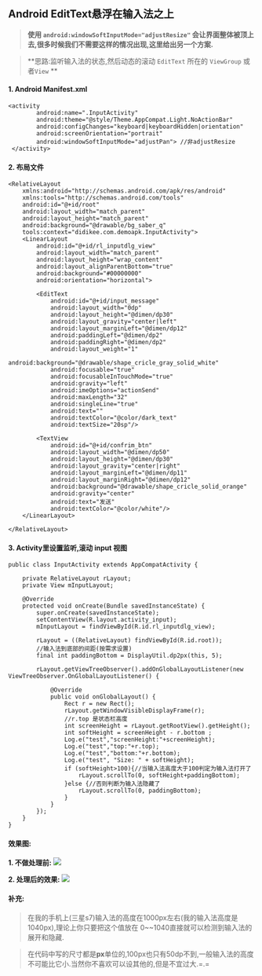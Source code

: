 ## Android EditText悬浮在输入法之上 ##

> **使用 ` android:windowSoftInputMode="adjustResize" ` 会让界面整体被顶上去,很多时候我们不需要这样的情况出现,这里给出另一个方案.**

> **思路:监听输入法的状态,然后动态的滚动 ` EditText ` 所在的 ` ViewGroup ` 或者` View ` **

#### 1. Android Manifest.xml ####

	<activity
            android:name=".InputActivity"
            android:theme="@style/Theme.AppCompat.Light.NoActionBar"
            android:configChanges="keyboard|keyboardHidden|orientation"
            android:screenOrientation="portrait"
            android:windowSoftInputMode="adjustPan"> //非adjustResize
     </activity>

#### 2. 布局文件 ####

	<RelativeLayout
	    xmlns:android="http://schemas.android.com/apk/res/android"
	    xmlns:tools="http://schemas.android.com/tools"
	    android:id="@+id/root"
	    android:layout_width="match_parent"
	    android:layout_height="match_parent"
	    android:background="@drawable/bg_saber_q"
	    tools:context="didikee.com.demoapk.InputActivity">
	    <LinearLayout
	        android:id="@+id/rl_inputdlg_view"
	        android:layout_width="match_parent"
	        android:layout_height="wrap_content"
	        android:layout_alignParentBottom="true"
	        android:background="#00000000"
	        android:orientation="horizontal">
	
	        <EditText
	            android:id="@+id/input_message"
	            android:layout_width="0dp"
	            android:layout_height="@dimen/dp30"
	            android:layout_gravity="center|left"
	            android:layout_marginLeft="@dimen/dp12"
	            android:paddingLeft="@dimen/dp2"
	            android:paddingRight="@dimen/dp2"
	            android:layout_weight="1"
	            android:background="@drawable/shape_cricle_gray_solid_white"
	            android:focusable="true"
	            android:focusableInTouchMode="true"
	            android:gravity="left"
	            android:imeOptions="actionSend"
	            android:maxLength="32"
	            android:singleLine="true"
	            android:text=""
	            android:textColor="@color/dark_text"
	            android:textSize="20sp"/>
	
	        <TextView
	            android:id="@+id/confrim_btn"
	            android:layout_width="@dimen/dp50"
	            android:layout_height="@dimen/dp30"
	            android:layout_gravity="center|right"
	            android:layout_marginLeft="@dimen/dp11"
	            android:layout_marginRight="@dimen/dp12"
	            android:background="@drawable/shape_cricle_solid_orange"
	            android:gravity="center"
	            android:text="发送"
	            android:textColor="@color/white"/>
	    </LinearLayout>
	
	</RelativeLayout>

#### 3. Activity里设置监听,滚动 input 视图 ####

	public class InputActivity extends AppCompatActivity {
	
	    private RelativeLayout rLayout;
	    private View mInputLayout;
	
	    @Override
	    protected void onCreate(Bundle savedInstanceState) {
	        super.onCreate(savedInstanceState);
	        setContentView(R.layout.activity_input);
	        mInputLayout = findViewById(R.id.rl_inputdlg_view);
	
	        rLayout = ((RelativeLayout) findViewById(R.id.root));
	        //输入法到底部的间距(按需求设置)
	        final int paddingBottom = DisplayUtil.dp2px(this, 5);
	
	        rLayout.getViewTreeObserver().addOnGlobalLayoutListener(new ViewTreeObserver.OnGlobalLayoutListener() {
	
	            @Override
	            public void onGlobalLayout() {
	                Rect r = new Rect();
	                rLayout.getWindowVisibleDisplayFrame(r);
	                //r.top 是状态栏高度
	                int screenHeight = rLayout.getRootView().getHeight();
	                int softHeight = screenHeight - r.bottom ;
	                Log.e("test","screenHeight:"+screenHeight);
	                Log.e("test","top:"+r.top);
	                Log.e("test","bottom:"+r.bottom);
	                Log.e("test", "Size: " + softHeight);
	                if (softHeight>100){//当输入法高度大于100判定为输入法打开了
	                    rLayout.scrollTo(0, softHeight+paddingBottom);
	                }else {//否则判断为输入法隐藏了
	                    rLayout.scrollTo(0, paddingBottom);
	                }
	            }
	        });
	    }
	}

#### 效果图: ####

**1. 不做处理前:**
![](http://oahzrw11n.bkt.clouddn.com//pic/20160804input_2.png)

**2. 处理后的效果:**
![](http://oahzrw11n.bkt.clouddn.com//pic/20160804input_3.png)

#### 补充: ####

> 在我的手机上(三星s7)输入法的高度在1000px左右(我的输入法高度是1040px),理论上你只要把这个值放在 0~~1040直接就可以检测到输入法的展开和隐藏.

> 在代码中写的尺寸都是**px**单位的,100px也只有50dp不到,一般输入法的高度不可能比它小.当然你不喜欢可以设其他的,但是不宜过大.=.=

